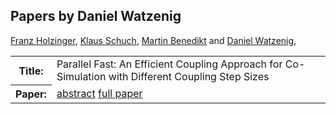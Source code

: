 ## Papers by Daniel Watzenig
<table><a href="/proceedings/authors/FranzHolzinger">Franz Holzinger</a>, <a href="/proceedings/authors/KlausSchuch">Klaus Schuch</a>, <a href="/proceedings/authors/MartinBenedikt">Martin Benedikt</a> and <a href="/proceedings/authors/DanielWatzenig">Daniel Watzenig</a>, </td>
</tr>
<tr><th>Title:</th>
<td>Parallel Fast: An Efficient Coupling Approach for Co-Simulation with Different Coupling Step Sizes</td></tr></tr>
<tr><th>Paper:</th>
<td><a href="/abstracts/abstract_8B_1">abstract</a> <a href="/proceedings/papers/Modelica2021session8B_paper1.pdf">full paper</a></td>
</tr>
</table>
